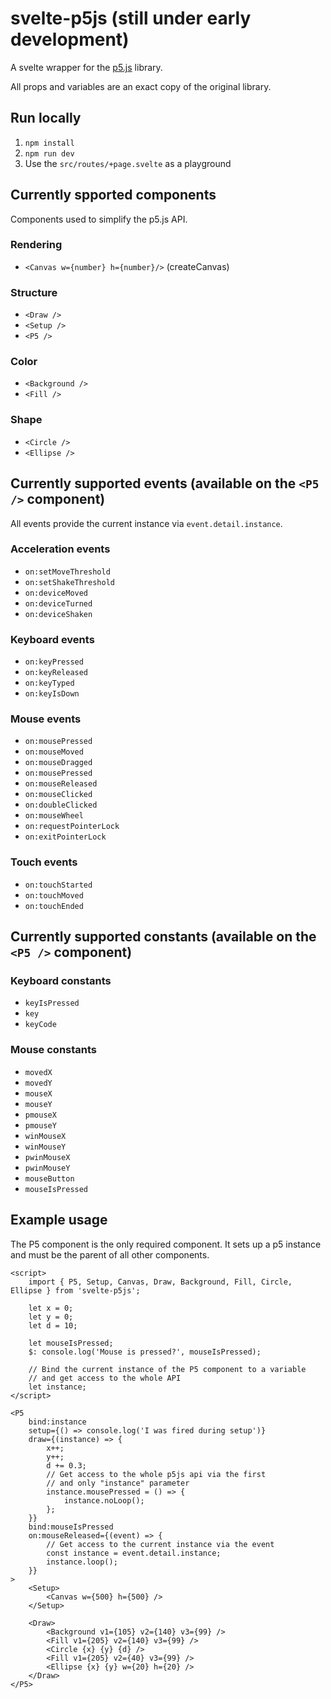 # svelte-p5js (still under early development)

A svelte wrapper for the [p5.js](https://p5js.org/) library.

All props and variables are an exact copy of the original library.

## Run locally

1. `npm install`
2. `npm run dev`
3. Use the `src/routes/+page.svelte` as a playground

## Currently spported components

Components used to simplify the p5.js API.

### Rendering

- `<Canvas w={number} h={number}/>` (createCanvas)

### Structure

- `<Draw />`
- `<Setup />`
- `<P5 />`

### Color

- `<Background />`
- `<Fill />`

### Shape

- `<Circle />`
- `<Ellipse />`

## Currently supported events (available on the `<P5 />` component)

All events provide the current instance via `event.detail.instance`.

### Acceleration events

- `on:setMoveThreshold`
- `on:setShakeThreshold`
- `on:deviceMoved`
- `on:deviceTurned`
- `on:deviceShaken`

### Keyboard events

- `on:keyPressed`
- `on:keyReleased`
- `on:keyTyped`
- `on:keyIsDown`

### Mouse events

- `on:mousePressed`
- `on:mouseMoved`
- `on:mouseDragged`
- `on:mousePressed`
- `on:mouseReleased`
- `on:mouseClicked`
- `on:doubleClicked`
- `on:mouseWheel`
- `on:requestPointerLock`
- `on:exitPointerLock`

### Touch events

- `on:touchStarted`
- `on:touchMoved`
- `on:touchEnded`

## Currently supported constants (available on the `<P5 />` component)

### Keyboard constants

- `keyIsPressed`
- `key`
- `keyCode`

### Mouse constants

- `movedX`
- `movedY`
- `mouseX`
- `mouseY`
- `pmouseX`
- `pmouseY`
- `winMouseX`
- `winMouseY`
- `pwinMouseX`
- `pwinMouseY`
- `mouseButton`
- `mouseIsPressed`

## Example usage

The P5 component is the only required component. It sets up a p5 instance and must be the parent of all other components.

```svelte
<script>
	import { P5, Setup, Canvas, Draw, Background, Fill, Circle, Ellipse } from 'svelte-p5js';

	let x = 0;
	let y = 0;
	let d = 10;

	let mouseIsPressed;
	$: console.log('Mouse is pressed?', mouseIsPressed);

	// Bind the current instance of the P5 component to a variable
	// and get access to the whole API
	let instance;
</script>

<P5
	bind:instance
	setup={() => console.log('I was fired during setup')}
	draw={(instance) => {
		x++;
		y++;
		d += 0.3;
		// Get access to the whole p5js api via the first
		// and only "instance" parameter
		instance.mousePressed = () => {
			instance.noLoop();
		};
	}}
	bind:mouseIsPressed
	on:mouseReleased={(event) => {
		// Get access to the current instance via the event
		const instance = event.detail.instance;
		instance.loop();
	}}
>
	<Setup>
		<Canvas w={500} h={500} />
	</Setup>

	<Draw>
		<Background v1={105} v2={140} v3={99} />
		<Fill v1={205} v2={140} v3={99} />
		<Circle {x} {y} {d} />
		<Fill v1={205} v2={40} v3={99} />
		<Ellipse {x} {y} w={20} h={20} />
	</Draw>
</P5>
```
